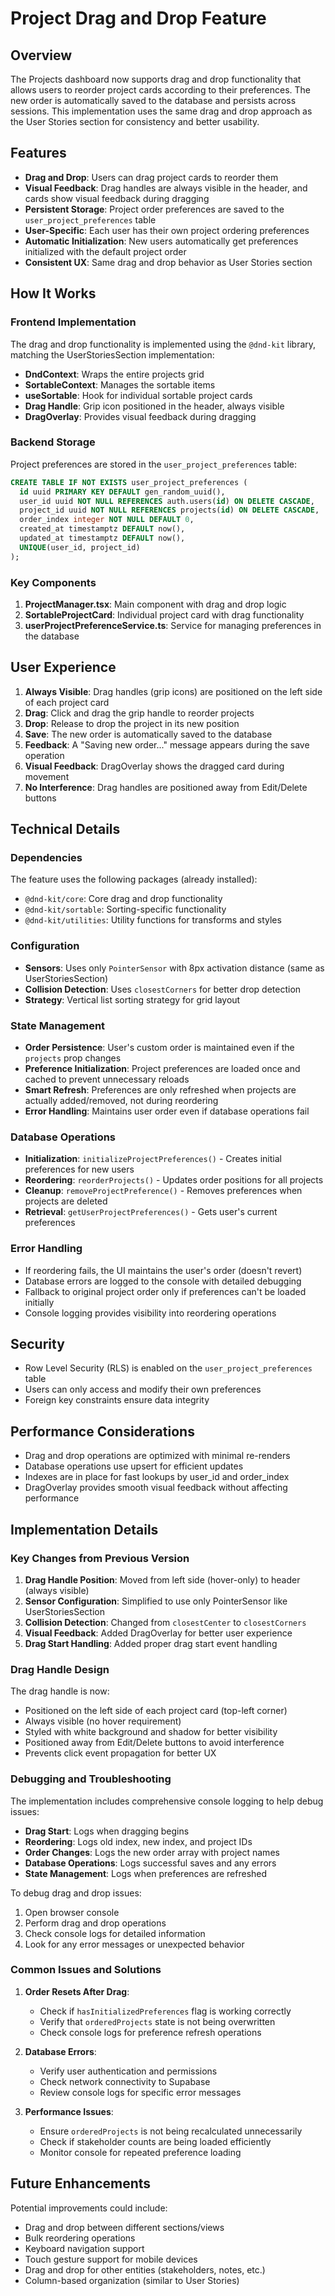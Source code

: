 # Project Drag and Drop Feature

## Overview

The Projects dashboard now supports drag and drop functionality that allows users to reorder project cards according to their preferences. The new order is automatically saved to the database and persists across sessions. This implementation uses the same drag and drop approach as the User Stories section for consistency and better usability.

## Features

- **Drag and Drop**: Users can drag project cards to reorder them
- **Visual Feedback**: Drag handles are always visible in the header, and cards show visual feedback during dragging
- **Persistent Storage**: Project order preferences are saved to the `user_project_preferences` table
- **User-Specific**: Each user has their own project ordering preferences
- **Automatic Initialization**: New users automatically get preferences initialized with the default project order
- **Consistent UX**: Same drag and drop behavior as User Stories section

## How It Works

### Frontend Implementation

The drag and drop functionality is implemented using the `@dnd-kit` library, matching the UserStoriesSection implementation:

- **DndContext**: Wraps the entire projects grid
- **SortableContext**: Manages the sortable items
- **useSortable**: Hook for individual sortable project cards
- **Drag Handle**: Grip icon positioned in the header, always visible
- **DragOverlay**: Provides visual feedback during dragging

### Backend Storage

Project preferences are stored in the `user_project_preferences` table:

```sql
CREATE TABLE IF NOT EXISTS user_project_preferences (
  id uuid PRIMARY KEY DEFAULT gen_random_uuid(),
  user_id uuid NOT NULL REFERENCES auth.users(id) ON DELETE CASCADE,
  project_id uuid NOT NULL REFERENCES projects(id) ON DELETE CASCADE,
  order_index integer NOT NULL DEFAULT 0,
  created_at timestamptz DEFAULT now(),
  updated_at timestamptz DEFAULT now(),
  UNIQUE(user_id, project_id)
);
```

### Key Components

1. **ProjectManager.tsx**: Main component with drag and drop logic
2. **SortableProjectCard**: Individual project card with drag functionality
3. **userProjectPreferenceService.ts**: Service for managing preferences in the database

## User Experience

1. **Always Visible**: Drag handles (grip icons) are positioned on the left side of each project card
2. **Drag**: Click and drag the grip handle to reorder projects
3. **Drop**: Release to drop the project in its new position
4. **Save**: The new order is automatically saved to the database
5. **Feedback**: A "Saving new order..." message appears during the save operation
6. **Visual Feedback**: DragOverlay shows the dragged card during movement
7. **No Interference**: Drag handles are positioned away from Edit/Delete buttons

## Technical Details

### Dependencies

The feature uses the following packages (already installed):
- `@dnd-kit/core`: Core drag and drop functionality
- `@dnd-kit/sortable`: Sorting-specific functionality
- `@dnd-kit/utilities`: Utility functions for transforms and styles

### Configuration

- **Sensors**: Uses only `PointerSensor` with 8px activation distance (same as UserStoriesSection)
- **Collision Detection**: Uses `closestCorners` for better drop detection
- **Strategy**: Vertical list sorting strategy for grid layout

### State Management

- **Order Persistence**: User's custom order is maintained even if the `projects` prop changes
- **Preference Initialization**: Project preferences are loaded once and cached to prevent unnecessary reloads
- **Smart Refresh**: Preferences are only refreshed when projects are actually added/removed, not during reordering
- **Error Handling**: Maintains user order even if database operations fail

### Database Operations

- **Initialization**: `initializeProjectPreferences()` - Creates initial preferences for new users
- **Reordering**: `reorderProjects()` - Updates order positions for all projects
- **Cleanup**: `removeProjectPreference()` - Removes preferences when projects are deleted
- **Retrieval**: `getUserProjectPreferences()` - Gets user's current preferences

### Error Handling

- If reordering fails, the UI maintains the user's order (doesn't revert)
- Database errors are logged to the console with detailed debugging
- Fallback to original project order only if preferences can't be loaded initially
- Console logging provides visibility into reordering operations

## Security

- Row Level Security (RLS) is enabled on the `user_project_preferences` table
- Users can only access and modify their own preferences
- Foreign key constraints ensure data integrity

## Performance Considerations

- Drag and drop operations are optimized with minimal re-renders
- Database operations use upsert for efficient updates
- Indexes are in place for fast lookups by user_id and order_index
- DragOverlay provides smooth visual feedback without affecting performance

## Implementation Details

### Key Changes from Previous Version

1. **Drag Handle Position**: Moved from left side (hover-only) to header (always visible)
2. **Sensor Configuration**: Simplified to use only PointerSensor like UserStoriesSection
3. **Collision Detection**: Changed from `closestCenter` to `closestCorners`
4. **Visual Feedback**: Added DragOverlay for better user experience
5. **Drag Start Handling**: Added proper drag start event handling

### Drag Handle Design

The drag handle is now:
- Positioned on the left side of each project card (top-left corner)
- Always visible (no hover requirement)
- Styled with white background and shadow for better visibility
- Positioned away from Edit/Delete buttons to avoid interference
- Prevents click event propagation for better UX

### Debugging and Troubleshooting

The implementation includes comprehensive console logging to help debug issues:

- **Drag Start**: Logs when dragging begins
- **Reordering**: Logs old index, new index, and project IDs
- **Order Changes**: Logs the new order array with project names
- **Database Operations**: Logs successful saves and any errors
- **State Management**: Logs when preferences are refreshed

To debug drag and drop issues:
1. Open browser console
2. Perform drag and drop operations
3. Check console logs for detailed information
4. Look for any error messages or unexpected behavior

### Common Issues and Solutions

1. **Order Resets After Drag**: 
   - Check if `hasInitializedPreferences` flag is working correctly
   - Verify that `orderedProjects` state is not being overwritten
   - Check console logs for preference refresh operations

2. **Database Errors**:
   - Verify user authentication and permissions
   - Check network connectivity to Supabase
   - Review console logs for specific error messages

3. **Performance Issues**:
   - Ensure `orderedProjects` is not being recalculated unnecessarily
   - Check if stakeholder counts are being loaded efficiently
   - Monitor console for repeated preference loading

## Future Enhancements

Potential improvements could include:
- Drag and drop between different sections/views
- Bulk reordering operations
- Keyboard navigation support
- Touch gesture support for mobile devices
- Drag and drop for other entities (stakeholders, notes, etc.)
- Column-based organization (similar to User Stories)
